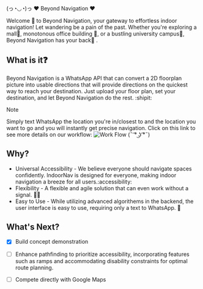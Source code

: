 (っ◔◡◔)っ ♥ Beyond Navigation ♥ 

Welcome :wave: to Beyond Navigation, your gateway to effortless indoor navigation! Let wandering be a pain of the past. Whether you're exploring a mall:office:, monotonous office building :bank:, or a bustling university campus:school:, Beyond Navigation has your back:pray: .

## What is it:question:
Beyond Navigation is a WhatsApp API that can convert a 2D floorplan picture into usable directions that will provide directions on the quickest way to reach your destination. Just upload your floor plan, set your destination, and let Beyond Navigation do the rest. :shipit:

> [!NOTE]
> Simply text WhatsApp the location you're in/closest to and the location you want to go and you will instantly get precise navigation. 
> Click on this link to see more details on our workflow:
>  ![Work Flow](https://img.shields.io/badge/Work-Flow-brightgreen)  (˵ ͡° ͜ʖ ͡°˵)
## Why?
* Universal Accessibility - We believe everyone should navigate spaces confidently. IndoorNav is designed for everyone, making indoor navigation a breeze for all users.:accessibility:
* Flexibility - A flexible and agile solution that can even work without a signal. :woman_cartwheeling:
* Easy to Use - While utilizing advanced algorithems in the backend, the user interface is easy to use, requiring only a text to WhatsApp. :massage:


## What's Next?
- [x] Build concept demonstration
- [ ] Enhance pathfinding to prioritize accessibility, incorporating features such as ramps and accommodating disability constraints for optimal route planning.
- [ ] Compete directly with Google Maps




